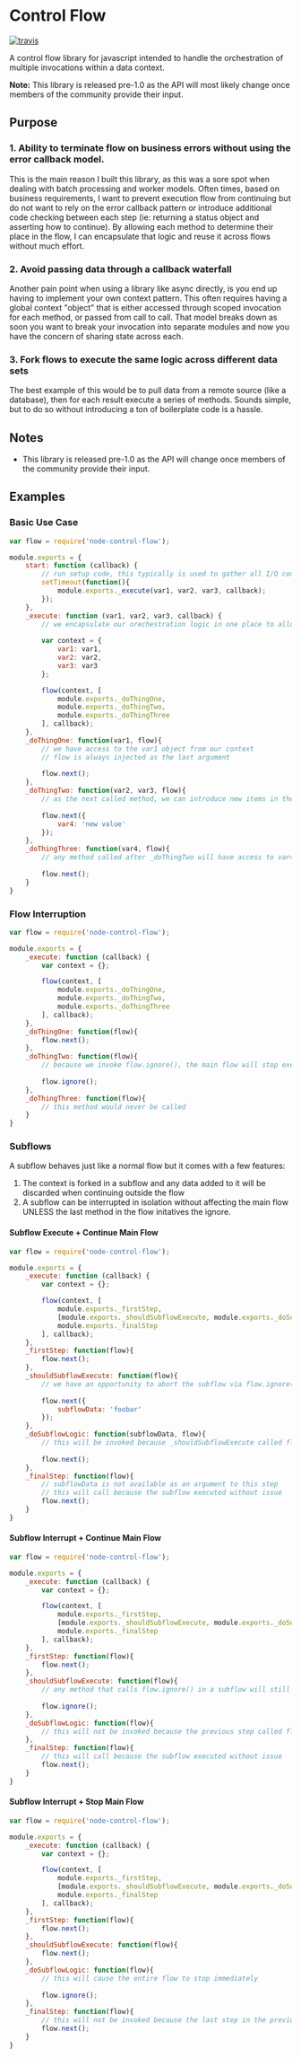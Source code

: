# Control Flow
[![travis](https://travis-ci.org/parisholley/node-control-flow.svg)](https://travis-ci.org/parisholley/node-control-flow)

A control flow library for javascript intended to handle the orchestration of multiple invocations within a data context.

**Note:** This library is released pre-1.0 as the API will most likely change once members of the community provide their input. 

## Purpose

### 1. Ability to terminate flow on business errors without using the error callback model.

This is the main reason I built this library, as this was a sore spot when dealing with batch processing and worker models. Often times, based on business requirements, I want to prevent execution flow from continuing but do not want to rely on the error callback pattern or introduce additional code checking between each step (ie: returning a status object and asserting how to continue). By allowing each method to determine their place in the flow, I can encapsulate that logic and reuse it across flows without much effort.

### 2. Avoid passing data through a callback waterfall

Another pain point when using a library like async directly, is you end up having to implement your own context pattern. This often requires having a global context "object" that is either accessed through scoped invocation for each method, or passed from call to call. That model breaks down as soon you want to break your invocation into separate modules and now you have the concern of sharing state across each.

### 3. Fork flows to execute the same logic across different data sets

The best example of this would be to pull data from a remote source (like a database), then for each result execute a series of methods. Sounds simple, but to do so without introducing a ton of boilerplate code is a hassle.

## Notes

* This library is released pre-1.0 as the API will change once members of the community provide their input. 

## Examples

### Basic Use Case

```javascript
var flow = require('node-control-flow');

module.exports = {
	start: function (callback) {
		// run setup code, this typically is used to gather all I/O connections, listen to a queue or schedule via timer
		setTimeout(function(){
			module.exports._execute(var1, var2, var3, callback);
		});
	},
	_execute: function (var1, var2, var3, callback) {
		// we encapsulate our orechestration logic in one place to allow for better testing (ie: mocking out I/O)
	
		var context = {
			var1: var1,
			var2: var2,
			var3: var3
		};

		flow(context, [
			module.exports._doThingOne,
			module.exports._doThingTwo,
			module.exports._doThingThree
		], callback);
	},
	_doThingOne: function(var1, flow){
		// we have access to the var1 object from our context
		// flow is always injected as the last argument
		
		flow.next();
	},
	_doThingTwo: function(var2, var3, flow){
		// as the next called method, we can introduce new items in the context
		
		flow.next({
			var4: 'new value'
		});
	},
	_doThingThree: function(var4, flow){
		// any method called after _doThingTwo will have access to var4
		
		flow.next();
	}
}
```


### Flow Interruption

```javascript
var flow = require('node-control-flow');

module.exports = {
	_execute: function (callback) {
		var context = {};

		flow(context, [
			module.exports._doThingOne,
			module.exports._doThingTwo,
			module.exports._doThingThree
		], callback);
	},
	_doThingOne: function(flow){		
		flow.next();
	},
	_doThingTwo: function(flow){
		// because we invoke flow.ignore(), the main flow will stop executing and flow callback will be called
		
		flow.ignore();
	},
	_doThingThree: function(flow){
		// this method would never be called
	}
}
```

### Subflows

A subflow behaves just like a normal flow but it comes with a few features:

1. The context is forked in a subflow and any data added to it will be discarded when continuing outside the flow
2. A subflow can be interrupted in isolation without affecting the main flow UNLESS the last method in the flow initatives the ignore.

#### Subflow Execute + Continue Main Flow

```javascript
var flow = require('node-control-flow');

module.exports = {
	_execute: function (callback) {
		var context = {};

		flow(context, [
			module.exports._firstStep,
			[module.exports._shouldSubflowExecute, module.exports._doSubflowLogic],
			module.exports._finalStep
		], callback);
	},
	_firstStep: function(flow){		
		flow.next();
	},
	_shouldSubflowExecute: function(flow){
		// we have an opportunity to abort the subflow via flow.ignore(), and continue the main flow, but in this example we continue
		
		flow.next({
			subflowData: 'foobar'
		});
	},
	_doSubflowLogic: function(subflowData, flow){
		// this will be invoked because _shouldSubflowExecute called flow.next() instead of flow.ignore()
		
		flow.next();
	},
	_finalStep: function(flow){
		// subflowData is not available as an argument to this step
		// this will call because the subflow executed without issue
		flow.next();
	}
}
```

#### Subflow Interrupt + Continue Main Flow

```javascript
var flow = require('node-control-flow');

module.exports = {
	_execute: function (callback) {
		var context = {};

		flow(context, [
			module.exports._firstStep,
			[module.exports._shouldSubflowExecute, module.exports._doSubflowLogic],
			module.exports._finalStep
		], callback);
	},
	_firstStep: function(flow){
		flow.next();
	},
	_shouldSubflowExecute: function(flow){
		// any method that calls flow.ignore() in a subflow will still allow the main flow to continue unless it is the last step in the subflow
		
		flow.ignore();
	},
	_doSubflowLogic: function(flow){
		// this will not be invoked because the previous step called flow.ignore()
	},
	_finalStep: function(flow){
		// this will call because the subflow executed without issue
		flow.next();
	}
}
```

#### Subflow Interrupt + Stop Main Flow

```javascript
var flow = require('node-control-flow');

module.exports = {
	_execute: function (callback) {
		var context = {};

		flow(context, [
			module.exports._firstStep,
			[module.exports._shouldSubflowExecute, module.exports._doSubflowLogic],
			module.exports._finalStep
		], callback);
	},
	_firstStep: function(flow){		
		flow.next();
	},
	_shouldSubflowExecute: function(flow){
		flow.next();
	},
	_doSubflowLogic: function(flow){
		// this will cause the entire flow to stop immediately
		
		flow.ignore();
	},
	_finalStep: function(flow){
		// this will not be invoked because the last step in the previous subflow called flow.ignore()
		flow.next();
	}
}
```
